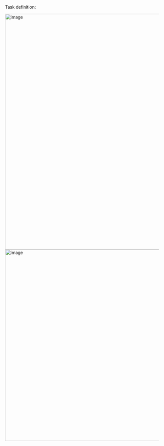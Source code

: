 Task definition:

<img width="773" alt="image" src="https://github.com/b-ausoj/IML-ETH/assets/49319850/42e80633-9fa3-44dc-9785-befb91486ac6">
<img width="629" alt="image" src="https://github.com/b-ausoj/IML-ETH/assets/49319850/09a7b12b-5c83-4cbd-874f-01a3ff84cfaf">
